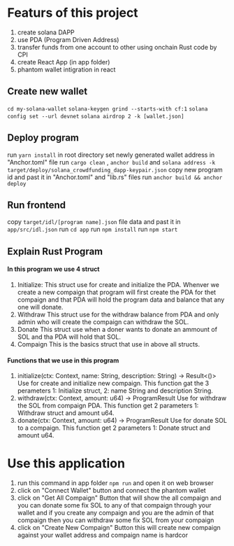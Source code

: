 # Featurs of this project
1. create solana DAPP
2. use PDA (Program Driven Address)
3. transfer funds from one account to other using onchain Rust code by CPI 
4. create React App (in app folder)
5. phantom wallet intigration in react




## Create new wallet
`cd my-solana-wallet`
`solana-keygen grind --starts-with cf:1`
`solana config set --url devnet`
`solana airdrop 2 -k [wallet.json]`

## Deploy program
run `yarn install` in root directory
set newly generated wallet address in "Anchor.toml" file
run `cargo clean` , `anchor build` and `solana address -k target/deploy/solana_crowdfunding_dapp-keypair.json`
copy new program id and past it in "Anchor.toml" and "lib.rs" files
run `anchor build && anchor deploy`


## Run frontend
copy `target/idl/[program name].json` file data and past it in `app/src/idl.json`
run `cd app`
run `npm install`
run `npm start`


## Explain Rust Program
#### In this program we use 4 struct
1. Initialize:
    This struct use for create and initialize the PDA. Whenver we create a new compaign that program will first create the PDA for thet compaign and that PDA will hold the program data and balance that any one will donate.
2. Withdraw
    This struct use for the withdraw balance from PDA and only admin who will create the compaign can withdraw the SOL.
3. Donate
    This struct use when a doner wants to donate an ammount of SOL and tha PDA will hold that SOL.
4. Compaign
    This is the basics struct that use in above all structs.

#### Functions that we use in this program
1. initialize(ctx: Context<Initialize>, name: String, description: String) -> Result<()>
    Use for create and initialize new compaign. This function gat the 3 perameters 1: Initialize struct, 2: name String and description String. 
2. withdraw(ctx: Context<Withdraw>, amount: u64) -> ProgramResult
    Use for withdraw the SOL from compaign PDA. This function get 2 parameters 1: Withdraw struct and amount u64.
3. donate(ctx: Context<Donate>, amount: u64) -> ProgramResult 
    Use for donate SOL to a compaign. This function get 2 parameters 1: Donate struct and amount u64.


# Use this application
1. run  this command in app folder `npm run` and open it on web browser
2. click on "Connect Wallet" button and connect the phantom wallet
3. click on "Get All Compaign" Button that will show the all compaign and you can donate some fix SOL to any of that compaign through your wallet and if you create any compaign and you are the admin of that compaign then you can withdraw some fix SOL from your compaign
4. click on "Create New Compaign" Button this will create new compaign against your wallet address and compaign name is hardcor